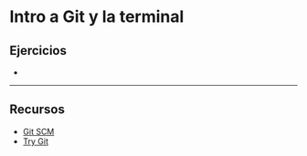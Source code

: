 # Intro a Git y la terminal

## Ejercicios
- []()

---

## Recursos
- [Git SCM](https://git-scm.com/)
- [Try Git](https://try.github.io/levels/1/challenges/1)